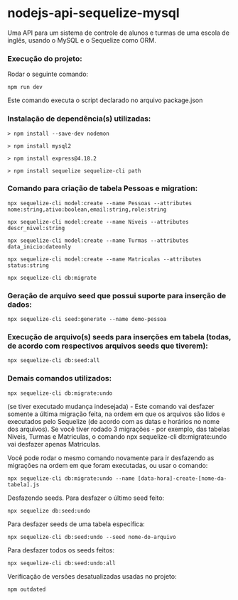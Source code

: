 # nodejs-api-sequelize-mysql
Uma API para um sistema de controle de alunos e turmas de uma escola de inglês, usando o MySQL e o Sequelize como ORM.

### Execução do projeto:

Rodar o seguinte comando:

```
npm run dev
```
Este comando executa o script declarado no arquivo package.json

### Instalação de dependência(s) utilizadas:

```
> npm install --save-dev nodemon

> npm install mysql2

> npm install express@4.18.2

> npm install sequelize sequelize-cli path
```

### Comando para criação de tabela Pessoas e migration:

```
npx sequelize-cli model:create --name Pessoas --attributes nome:string,ativo:boolean,email:string,role:string

npx sequelize-cli model:create --name Niveis --attributes descr_nivel:string

npx sequelize-cli model:create --name Turmas --attributes data_inicio:dateonly

npx sequelize-cli model:create --name Matriculas --attributes status:string
```

```
npx sequelize-cli db:migrate
```

### Geração de arquivo seed que possui suporte para inserção de dados:

```
npx sequelize-cli seed:generate --name demo-pessoa
```

### Execução de arquivo(s) seeds para inserções em tabela (todas, de acordo com respectivos arquivos seeds que tiverem):

```
npx sequelize-cli db:seed:all
```

### Demais comandos utilizados:

```
npx sequelize-cli db:migrate:undo
```

(se tiver executado mudança indesejada) - Este comando vai desfazer somente a última migração feita, na ordem em que os arquivos são lidos e executados pelo Sequelize (de acordo com as datas e horários no nome dos arquivos). Se você tiver rodado 3 migrações - por exemplo, das tabelas Niveis, Turmas e Matriculas, o comando npx sequelize-cli db:migrate:undo vai desfazer apenas Matriculas.

Você pode rodar o mesmo comando novamente para ir desfazendo as migrações na ordem em que foram executadas, ou usar o comando:

```
npx sequelize-cli db:migrate:undo --name [data-hora]-create-[nome-da-tabela].js
```

Desfazendo seeds. Para desfazer o último seed feito:

```
npx sequelize db:seed:undo
```

Para desfazer seeds de uma tabela específica:

```
npx sequelize-cli db:seed:undo --seed nome-do-arquivo
```

Para desfazer todos os seeds feitos:

```
npx sequelize-cli db:seed:undo:all
```

Verificação de versões desatualizadas usadas no projeto:

```
npm outdated
```

